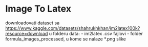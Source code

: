 # Image To Latex
downloadovati dataset sa https://www.kaggle.com/datasets/shahrukhkhan/im2latex100k?resource=download
u folderu data:
    - im2latex .csv fajlovi 
    - folder formula_images_processed, u kome se nalaze 
        *.png slike